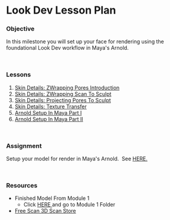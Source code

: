 # Look Dev Lesson Plan 

<h3>Objective</h3>
<p><span>In this milestone you will set up your face for rendering using the foundational Look Dev workflow in Maya's Arnold.</span></p>
<p>&nbsp;</p>
<h3>Lessons</h3>
<ol>
<li><a title="Skin Details: ZWrapping Pores Introduction" href="https://vertexschool.instructure.com/courses/296/pages/skin-details-zwrapping-pores-introduction" data-api-endpoint="https://vertexschool.instructure.com/api/v1/courses/296/pages/skin-details-zwrapping-pores-introduction" data-api-returntype="Page">Skin Details: ZWrapping Pores Introduction</a></li>
<li><a title="Skin Details: ZWrapping Scan To Sculpt" href="https://vertexschool.instructure.com/courses/296/pages/skin-details-zwrapping-scan-to-sculpt" data-api-endpoint="https://vertexschool.instructure.com/api/v1/courses/296/pages/skin-details-zwrapping-scan-to-sculpt" data-api-returntype="Page">Skin Details: ZWrapping Scan To Sculpt</a></li>
<li><a title="Skin Details: Projecting Pores To Sculpt" href="https://vertexschool.instructure.com/courses/296/pages/skin-details-projecting-pores-to-sculpt" data-api-endpoint="https://vertexschool.instructure.com/api/v1/courses/296/pages/skin-details-projecting-pores-to-sculpt" data-api-returntype="Page">Skin Details: Projecting Pores To Sculpt</a></li>
<li><a title="Skin Details: Texture Transfer" href="https://vertexschool.instructure.com/courses/296/pages/skin-details-texture-transfer" data-api-endpoint="https://vertexschool.instructure.com/api/v1/courses/296/pages/skin-details-texture-transfer" data-api-returntype="Page">Skin Details: Texture Transfer</a></li>
<li><a title="Look Dev Setup Part I" href="https://vertexschool.instructure.com/courses/296/pages/look-dev-setup-part-i" data-api-endpoint="https://vertexschool.instructure.com/api/v1/courses/296/pages/look-dev-setup-part-i" data-api-returntype="Page">Arnold Setup In Maya Part I</a></li>
<li><a title="Look Dev Setup Part I" href="https://vertexschool.instructure.com/courses/296/pages/look-dev-setup-part-i" data-api-endpoint="https://vertexschool.instructure.com/api/v1/courses/296/pages/look-dev-setup-part-i" data-api-returntype="Page"></a><a title="Look Dev Setup Part II" href="https://vertexschool.instructure.com/courses/296/pages/look-dev-setup-part-ii" data-api-endpoint="https://vertexschool.instructure.com/api/v1/courses/296/pages/look-dev-setup-part-ii" data-api-returntype="Page">Arnold Setup In Maya&nbsp;Part II</a></li>
</ol>
<p>&nbsp;</p>
<p><a title="Using the Foliage Tool" href="https://vertexschool.instructure.com/courses/296/pages/using-the-foliage-tool" data-api-endpoint="https://vertexschool.instructure.com/api/v1/courses/296/pages/using-the-foliage-tool" data-api-returntype="Page"></a></p>
<h3><span>Assignment</span></h3>
<p><span>Setup your model for render in Maya's Arnold.&nbsp; See <a title="Assignment 2: Face II" href="https://vertexschool.instructure.com/courses/296/assignments/2601" data-api-endpoint="https://vertexschool.instructure.com/api/v1/courses/296/assignments/2601" data-api-returntype="Assignment">HERE.</a></span></p>
<p>&nbsp;</p>
<h3><span>Resources</span></h3>
<ul>
<li>Finished Model From Module 1
<ul>
<li>Click <a class="inline_disabled" href="https://www.dropbox.com/sh/ucp18b6a58a1nhq/AAADocJQHhqDd5rfrcKAbmTMa?dl=0" target="_blank">HERE </a>and go to Module 1 Folder</li>
</ul>
</li>
<li><a class="inline_disabled" href="https://www.3dscanstore.com/blog/Free-3D-Head-Model" target="_blank">Free Scan 3D Scan Store</a></li>
</ul>